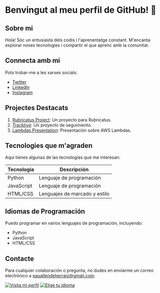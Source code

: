 <!-- Encabezado principal -->
# Benvingut al meu perfil de GitHub! 👋

<!-- Sección "Sobre mi" -->
## Sobre mi
Hola! Sóc un entusiasta dels codis i l'aprenentatge constant. M'encanta explorar noves tecnologies i compartir el que aprenc amb la comunitat.

<!-- Sección "Connecta amb mi" -->
## Connecta amb mi
Pots trobar-me a les xarxes socials:
- [Twitter](https://twitter.com/04Blowflow)
- [LinkedIn](https://www.linkedin.com/in/pau-allende)
- [Instagram](https://www.instagram.com/pauallxndx/)

<!-- Sección "Projectes Destacats" -->
## Projectes Destacats
1. [Rubricatus Project](https://github.com/pauallende04/rubricatus-project-barra): Un proyecto para Rubricatus.
2. [Tracktive](https://github.com/pauallende04/tracktive): Un proyecto de seguimiento.
3. [Lambdas Presentation](https://github.com/pauallende04/aws-lambdas-presentation): Presentación sobre AWS Lambdas.

<!-- Sección "Tecnologies que m'agraden" -->
## Tecnologies que m'agraden
Aquí tienes algunas de las tecnologías que me interesan:

<!-- Tabla de tecnologías -->
| Tecnologia     | Descripción                  |
|----------------|-----------------------------|
| Python         | Lenguaje de programación     |
| JavaScript     | Lenguaje de programación     |
| HTML/CSS       | Lenguajes de marcado y estilo|

<!-- Sección "Idiomas de Programación" -->
## Idiomas de Programación
Puedo programar en varios lenguajes de programación, incluyendo:

- Python
- JavaScript
- HTML/CSS

<!-- Sección "Contacte" -->
## Contacte
Para cualquier colaboración o pregunta, no dudes en enviarme un correo electrónico a [pauallendeherraiz@gmail.com](mailto:pauallendeherraiz@gmail.com).

<!-- Botones -->
[![Visita mi perfil](https://img.shields.io/badge/Visita_mi_perfil-GitHub-ff69b4.svg)](https://github.com/pauallende04)
[![Elige tu idioma](https://img.shields.io/badge/Elige_tu_idioma-Catal%C3%A0-ff4500.svg)](https://en.wikipedia.org/wiki/Catalan_language)
